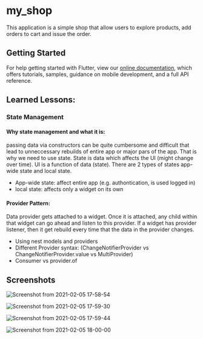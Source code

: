 # my_shop

This application is a simple shop that allow users to explore products, add orders to cart and issue the order. 


## Getting Started

For help getting started with Flutter, view our
[online documentation](https://flutter.dev/docs), which offers tutorials,
samples, guidance on mobile development, and a full API reference.

## Learned Lessons: 
### State Management  
#### Why state management and what it is: 
passing data via constructors can be quite cumbersome and difficult that lead to unneccessary rebuilds of entire app or major pars of the app. That is why we need to use state. State is data which affects the UI (might change over time). UI is a function of data (state). There are 2 types of states app-wide state and local state. 
- App-wide state: affect entire app (e.g. authontication, is used logged in) 
- local state: affects only a widget on its own 

#### Provider Pattern:
Data provider gets attached to a widget. Once it is attached, any child within that widget can go ahead and listen to this provider. If a widget has provider listener, then it get rebuild every time that the data in the provider changes.  

- Using nest models and providers 
- Different Provider syntax: (ChangeNotifierProvider vs ChangeNotifierProvider.value vs MultiProvider) 
- Consumer vs provider.of 

## Screenshots

![Screenshot from 2021-02-05 17-58-54](https://user-images.githubusercontent.com/32111609/107097961-1b18ac80-67dc-11eb-90e8-c5cb3d6d5769.png)

![Screenshot from 2021-02-05 17-59-30](https://user-images.githubusercontent.com/32111609/107097964-1b18ac80-67dc-11eb-8b40-99bb24b43b76.png)

![Screenshot from 2021-02-05 17-59-44](https://user-images.githubusercontent.com/32111609/107097965-1b18ac80-67dc-11eb-9704-62c7d2c8876f.png)

![Screenshot from 2021-02-05 18-00-00](https://user-images.githubusercontent.com/32111609/107097966-1bb14300-67dc-11eb-951e-66912a91f781.png)
